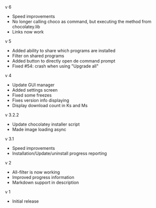 v 6
* Speed improvements
* No longer calling choco as command, but executing the method from chocolatey.lib
* Links now work

v 5
* Added ability to share which programs are installed
* Filter on shared programs
* Added button to directly open de command prompt
* Fixed #54: crash when using "Upgrade all" 

v 4
* Update GUI manager
* Added settings screen
* Fixed some freezes
* Fixes version info displaying
* Display download count in Ks and Ms

v 3.2.2
* Update chocolatey installer script
* Made image loading async

v 3.1
* Speed improvements
* Installation/Update/uninstall progress reporting

v 2
* All-filter is now working
* Improved progress information
* Markdown support in description

v 1
* Initial release